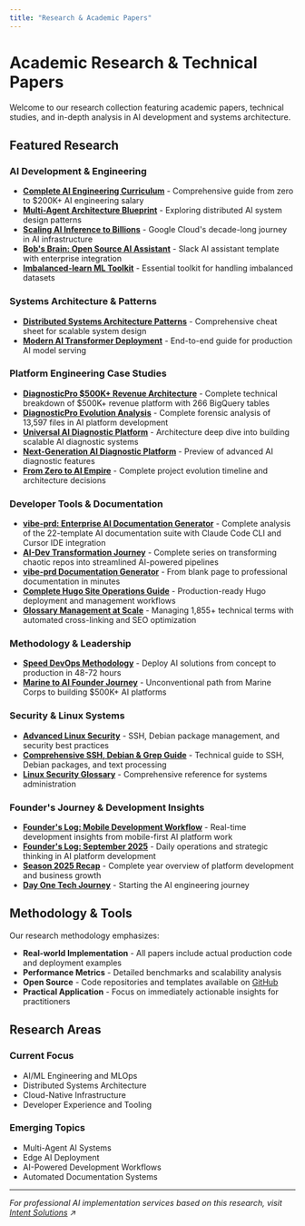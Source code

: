 ```yaml
---
title: "Research & Academic Papers"
---
```


# Academic Research & Technical Papers

Welcome to our research collection featuring academic papers, technical studies, and in-depth analysis in AI development and systems architecture.

## Featured Research

### AI Development & Engineering
- **[Complete AI Engineering Curriculum](/posts/ai-engineering-curriculum-complete/)** - Comprehensive guide from zero to $200K+ AI engineering salary
- **[Multi-Agent Architecture Blueprint](/posts/modern-multi-agent-architecture-blueprint/)** - Exploring distributed AI system design patterns
- **[Scaling AI Inference to Billions](/posts/scaling-ai-inference-billions-users/)** - Google Cloud's decade-long journey in AI infrastructure
- **[Bob's Brain: Open Source AI Assistant](/posts/bobs-brain-open-source-release/)** - Slack AI assistant template with enterprise integration
- **[Imbalanced-learn ML Toolkit](/posts/imbalanced-learn-ml-toolkit/)** - Essential toolkit for handling imbalanced datasets

### Systems Architecture & Patterns
- **[Distributed Systems Architecture Patterns](/posts/distributed-systems-architecture-patterns-cheat-sheet/)** - Comprehensive cheat sheet for scalable system design
- **[Modern AI Transformer Deployment](/posts/serving-modern-ai-transformer-deployment-guide/)** - End-to-end guide for production AI model serving

### Platform Engineering Case Studies
- **[DiagnosticPro $500K+ Revenue Architecture](/posts/diagnosticpro-500k-revenue-platform-architecture/)** - Complete technical breakdown of $500K+ revenue platform with 266 BigQuery tables
- **[DiagnosticPro Evolution Analysis](/posts/diagnosticpro-evolution-forensics/)** - Complete forensic analysis of 13,597 files in AI platform development
- **[Universal AI Diagnostic Platform](/posts/building-worlds-first-universal-ai-diagnostic-platform/)** - Architecture deep dive into building scalable AI diagnostic systems
- **[Next-Generation AI Diagnostic Platform](/posts/diagnostic-ai-platform-feature-preview/)** - Preview of advanced AI diagnostic features
- **[From Zero to AI Empire](/posts/jeremy-tech-evolution-timeline/)** - Complete project evolution timeline and architecture decisions

### Developer Tools & Documentation
- **[vibe-prd: Enterprise AI Documentation Generator](/posts/vibe-prd-ai-documentation-generator-enterprise-suite/)** - Complete analysis of the 22-template AI documentation suite with Claude Code CLI and Cursor IDE integration
- **[AI-Dev Transformation Journey](/posts/ai-dev-chaos-to-magic-complete-series/)** - Complete series on transforming chaotic repos into streamlined AI-powered pipelines
- **[vibe-prd Documentation Generator](/posts/vibe-prd-professional-documentation-generator/)** - From blank page to professional documentation in minutes
- **[Complete Hugo Site Operations Guide](/posts/complete-hugo-site-operations-guide/)** - Production-ready Hugo deployment and management workflows
- **[Glossary Management at Scale](/posts/glossary-management-at-scale-1855-terms/)** - Managing 1,855+ technical terms with automated cross-linking and SEO optimization

### Methodology & Leadership
- **[Speed DevOps Methodology](/posts/speed-devops-methodology-48-hour-deployments/)** - Deploy AI solutions from concept to production in 48-72 hours
- **[Marine to AI Founder Journey](/posts/marine-to-ai-founder-unconventional-tech-journey/)** - Unconventional path from Marine Corps to building $500K+ AI platforms

### Security & Linux Systems
- **[Advanced Linux Security](/posts/advanced-linux-security-ssh-debian-text-processing/)** - SSH, Debian package management, and security best practices
- **[Comprehensive SSH, Debian & Grep Guide](/posts/ssh-deb-grep-comprehensive-guide/)** - Technical guide to SSH, Debian packages, and text processing
- **[Linux Security Glossary](/posts/linux-security-glossary/)** - Comprehensive reference for systems administration

### Founder's Journey & Development Insights
- **[Founder's Log: Mobile Development Workflow](/posts/founders-log-mobile-dev-workflow-2025-09-18/)** - Real-time development insights from mobile-first AI platform work
- **[Founder's Log: September 2025](/posts/founders-log-2025-09-09/)** - Daily operations and strategic thinking in AI platform development
- **[Season 2025 Recap](/posts/season-2025-recap/)** - Complete year overview of platform development and business growth
- **[Day One Tech Journey](/posts/day-one-tech-journey/)** - Starting the AI engineering journey

## Methodology & Tools

Our research methodology emphasizes:
- **Real-world Implementation** - All papers include actual production code and deployment examples
- **Performance Metrics** - Detailed benchmarks and scalability analysis
- **Open Source** - Code repositories and templates available on [GitHub](https://github.com/jeremylongshore)
- **Practical Application** - Focus on immediately actionable insights for practitioners

## Research Areas

### Current Focus
- AI/ML Engineering and MLOps
- Distributed Systems Architecture
- Cloud-Native Infrastructure
- Developer Experience and Tooling

### Emerging Topics
- Multi-Agent AI Systems
- Edge AI Deployment
- AI-Powered Development Workflows
- Automated Documentation Systems

---

*For professional AI implementation services based on this research, visit [Intent Solutions](https://intentsolutions.io/) ↗*